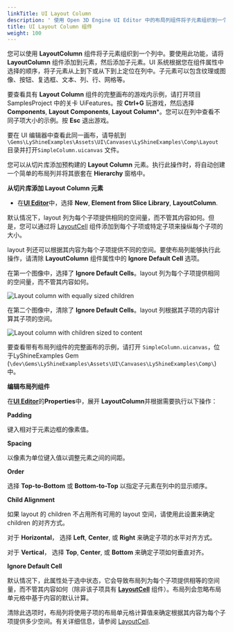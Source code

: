 ```yaml
---
linkTitle: UI Layout Column
description: ' 使用 Open 3D Engine UI Editor 中的布局列组件将子元素组织到一个列中。 '
title: UI Layout Column 组件
weight: 100
---
```


您可以使用 **LayoutColumn** 组件将子元素组织到一个列中。要使用此功能，请将 **LayoutColumn** 组件添加到元素，然后添加子元素。UI 系统根据您在组件属性中选择的顺序，将子元素从上到下或从下到上定位在列中。子元素可以包含纹理或图像、按钮、复选框、文本、列、行、网格等。

要查看具有 **Layout Column** 组件的完整画布的游戏内示例，请打开项目 SamplesProject 中的关卡 UiFeatures。按 **Ctrl+G** 玩游戏，然后选择 **Components**, **Layout Components**, **Layout Column***。您可以在列中查看不同子项大小的示例。按 **Esc** 退出游戏。

要在 UI 编辑器中查看此同一画布，请导航到`\Gems\LyShineExamples\Assets\UI\Canvases\LyShineExamples\Comp\Layout` 目录并打开`SimpleColumn.uicanvas` 文件。

您可以从切片库添加预构建的 **Layout Column** 元素。执行此操作时，将自动创建一个简单的布局列并将其嵌套在 **Hierarchy** 窗格中。

**从切片库添加 Layout Column 元素**
+ 在[**UI Editor**](/docs/user-guide/interactivity/user-interface/editor)中，选择 **New**, **Element from Slice Library**, **LayoutColumn**.

默认情况下，layout 列为每个子项提供相同的空间量，而不管其内容如何。但是，您可以通过将 [LayoutCell](./components-layout-cell) 组件添加到每个子项或特定子项来操纵每个子项的大小。

layout 列还可以根据其内容为每个子项提供不同的空间。要使布局列能够执行此操作，请清除 **LayoutColumn** 组件属性中的 **Ignore Default Cell** 选项。

在第一个图像中，选择了 **Ignore Default Cells**。layout 列为每个子项提供相同的空间量，而不管其内容如何。

![Layout column with equally sized children](/images/user-guide/interactivity/user-interface/components/layout/ui-editor-components-layout-column-ignore.png)

在第二个图像中，清除了 **Ignore Default Cells**。layout 列根据其子项的内容计算其子项的空间。

![Layout column with children sized to content](/images/user-guide/interactivity/user-interface/components/layout/ui-editor-components-layout-column-clear.png)

要查看带有布局列组件的完整画布的示例，请打开 `SimpleColumn.uicanvas`，位于LyShineExamples Gem \(`\dev\Gems\LyShineExamples\Assets\UI\Canvases\LyShineExamples\Comp\`\)中。

**编辑布局列组件**

在[**UI Editor**](/docs/user-guide/interactivity/user-interface/editor)的**Properties**中，展开 **LayoutColumn**并根据需要执行以下操作：

**Padding**

键入相对于元素边框的像素值。

**Spacing**

以像素为单位键入值以调整元素之间的间距。

**Order**

选择 **Top-to-Bottom** 或 **Bottom-to-Top** 以指定子元素在列中的显示顺序。

**Child Alignment**

如果 layout 的 children 不占用所有可用的 layout 空间，请使用此设置来确定 children 的对齐方式。

对于 **Horizontal**， 选择 **Left**, **Center**, 或 **Right** 来确定子项的水平对齐方式。

对于 **Vertical**， 选择 **Top**, **Center**, 或 **Bottom** 来确定子项如何垂直对齐。

**Ignore Default Cell**

默认情况下，此属性处于选中状态，它会导致布局列为每个子项提供相等的空间量，而不管其内容如何（除非该子项具有 [**LayoutCell**](./components-layout-cell) 组件）。布局列会忽略布局单元格中基于内容的默认计算。

清除此选项时，布局列将使用子项的布局单元格计算值来确定根据其内容为每个子项提供多少空间。有关详细信息，请参阅 [LayoutCell](./components-layout-cell).

